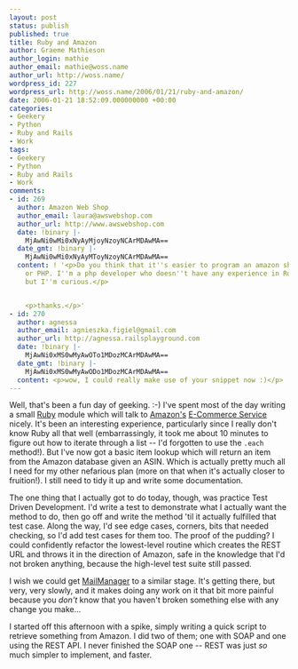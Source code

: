 ```yaml
---
layout: post
status: publish
published: true
title: Ruby and Amazon
author: Graeme Mathieson
author_login: mathie
author_email: mathie@woss.name
author_url: http://woss.name/
wordpress_id: 227
wordpress_url: http://woss.name/2006/01/21/ruby-and-amazon/
date: 2006-01-21 18:52:09.000000000 +00:00
categories:
- Geekery
- Python
- Ruby and Rails
- Work
tags:
- Geekery
- Python
- Ruby and Rails
- Work
comments:
- id: 269
  author: Amazon Web Shop
  author_email: laura@awswebshop.com
  author_url: http://www.awswebshop.com
  date: !binary |-
    MjAwNi0wMi0xNyAyMjoyNzoyNCArMDAwMA==
  date_gmt: !binary |-
    MjAwNi0wMi0xNyAyMToyNzoyNCArMDAwMA==
  content: ! '<p>Do you think that it''s easier to program an amazon shop in Ruby
    or PHP. I''m a php developer who doesn''t have any experience in Ruby myself,
    but I''m curious.</p>


    <p>thanks.</p>'
- id: 270
  author: agnessa
  author_email: agnieszka.figiel@gmail.com
  author_url: http://agnessa.railsplayground.com
  date: !binary |-
    MjAwNi0xMS0wMyAwOTo1MDozMCArMDAwMA==
  date_gmt: !binary |-
    MjAwNi0xMS0wMyAwODo1MDozMCArMDAwMA==
  content: <p>wow, I could really make use of your snippet now :)</p>
---
```

Well, that's been a fun day of geeking. :-)  I've spent most of the day writing a small <a href="http://www.ruby-lang.org/">Ruby</a> module which will talk to [Amazon's](http://www.amazon.co.uk/) [E-Commerce Service](http://www.amazon.com/gp/aws/landing.html) nicely.  It's been an interesting experience, particularly since I really don't know Ruby all that well (embarrassingly, it took me about 10 minutes to figure out how to iterate through a list -- I'd forgotten to use the `.each` method!).  But I've now got a basic item lookup which will return an item from the Amazon database given an ASIN.  Which is actually pretty much all I need for my other nefarious plan (more on that when it's actually closer to fruition!).  I still need to tidy it up and write some documentation.

The one thing that I actually got to do today, though, was practice Test Driven Development.  I'd write a test to demonstrate what I actually want the method to do, then go off and write the method 'til it actually fulfilled that test case.  Along the way, I'd see edge cases, corners, bits that needed checking, so I'd add test cases for them too.  The proof of the pudding?  I could confidently refactor the lowest-level routine which creates the REST URL and throws it in the direction of Amazon, safe in the knowledge that I'd not broken anything, because the high-level test suite still passed.

I wish we could get [MailManager](http://www.logicalware.com/) to a similar stage.  It's getting there, but very, very slowly, and it makes doing any work on it that bit more painful because you *don't* know that you haven't broken something else with any change you make...

I started off this afternoon with a spike, simply writing a quick script to retrieve something from Amazon.  I did two of them; one with SOAP and one using the REST API.  I never finished the SOAP one -- REST was just *so* much simpler to implement, and faster.
